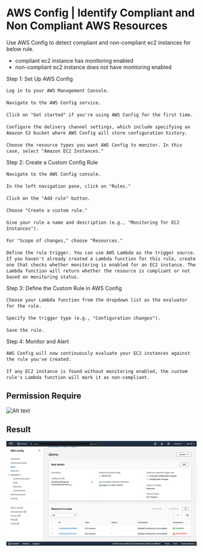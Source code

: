 
# AWS Config | Identify Compliant and Non Compliant AWS Resources

Use AWS Config to detect compliant and non-compliant ec2 instances for below rule.

-   compliant ec2 instance has monitoring enabled
-   non-compliant ec2 instance does not have monitoring enabled

Step 1: Set Up AWS Config

```
Log in to your AWS Management Console.

Navigate to the AWS Config service.

Click on "Get started" if you're using AWS Config for the first time.

Configure the delivery channel settings, which include specifying an Amazon S3 bucket where AWS Config will store configuration history.

Choose the resource types you want AWS Config to monitor. In this case, select "Amazon EC2 Instances."
```
Step 2: Create a Custom Config Rule

```
Navigate to the AWS Config console.

In the left navigation pane, click on "Rules."

Click on the "Add rule" button.

Choose "Create a custom rule."

Give your rule a name and description (e.g., "Monitoring for EC2 Instances").

For "Scope of changes," choose "Resources."

Define the rule trigger. You can use AWS Lambda as the trigger source. If you haven't already created a Lambda function for this rule, create one that checks whether monitoring is enabled for an EC2 instance. The Lambda function will return whether the resource is compliant or not based on monitoring status.

```

Step 3: Define the Custom Rule in AWS Config

```
Choose your Lambda function from the dropdown list as the evaluator for the rule.

Specify the trigger type (e.g., "Configuration changes").

Save the rule.

```

Step 4: Monitor and Alert

```
AWS Config will now continuously evaluate your EC2 instances against the rule you've created.

If any EC2 instance is found without monitoring enabled, the custom rule's Lambda function will mark it as non-compliant.

```
## Permission Require

![Alt text](https://user-images.githubusercontent.com/43399466/259834118-99e08bdb-17aa-4962-a96a-3cecdb99ee8d.png)

## Result
![Alt text](https://github.com/asimar007/AWS_Config/blob/main/Result.png?raw=true)
